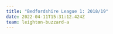 ```yaml
---
title: "Bedfordshire League 1: 2018/19"
date: 2022-04-11T15:31:12.424Z
team: leighton-buzzard-a
---
```

